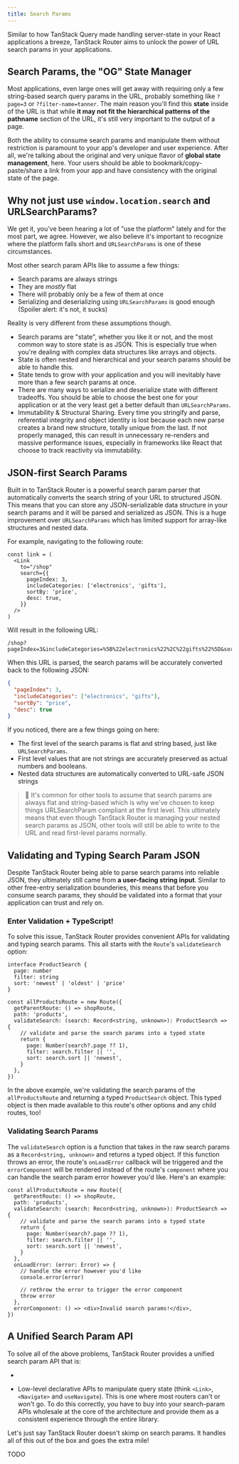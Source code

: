 ```yaml
---
title: Search Params
---
```


Similar to how TanStack Query made handling server-state in your React applications a breeze, TanStack Router aims to unlock the power of URL search params in your applications.

## Search Params, the "OG" State Manager

Most applications, even large ones will get away with requiring only a few string-based search query params in the URL, probably something like `?page=3` or `?filter-name=tanner`. The main reason you'll find this **state** inside of the URL is that while **it may not fit the hierarchical patterns of the pathname** section of the URL, it's still very important to the output of a page.

Both the ability to consume search params and manipulate them without restriction is paramount to your app's developer and user experience. After all, we're talking about the original and very unique flavor of **global state management**, here. Your users should be able to bookmark/copy-paste/share a link from your app and have consistency with the original state of the page.

## Why not just use `window.location.search` and URLSearchParams?

We get it, you've been hearing a lot of "use the platform" lately and for the most part, we agree. However, we also believe it's important to recognize where the platform falls short and `URLSearchParams` is one of these circumstances.

Most other search param APIs like to assume a few things:

- Search params are always strings
- They are _mostly_ flat
- There will probably only be a few of them at once
- Serializing and deserializing using `URLSearchParams` is good enough (Spoiler alert: it's not, it sucks)

Reality is very different from these assumptions though.

- Search params are "state", whether you like it or not, and the most common way to store state is as JSON. This is especially true when you're dealing with complex data structures like arrays and objects.
- State is often nested and hierarchical and your search params should be able to handle this.
- State tends to grow with your application and you will inevitably have more than a few search params at once.
- There are many ways to serialize and deserialize state with different tradeoffs. You should be able to choose the best one for your application or at the very least get a better default than `URLSearchParams`.
- Immutability & Structural Sharing. Every time you stringify and parse, referential integrity and object identity is lost because each new parse creates a brand new structure, totally unique from the last. If not properly managed, this can result in unnecessary re-renders and massive performance issues, especially in frameworks like React that choose to track reactivity via immutability.

## JSON-first Search Params

Built in to TanStack Router is a powerful search param parser that automatically converts the search string of your URL to structured JSON. This means that you can store any JSON-serializable data structure in your search params and it will be parsed and serialized as JSON. This is a huge improvement over `URLSearchParams` which has limited support for array-like structures and nested data.

For example, navigating to the following route:

```tsx
const link = (
  <Link
    to="/shop"
    search={{
      pageIndex: 3,
      includeCategories: ['electronics', 'gifts'],
      sortBy: 'price',
      desc: true,
    }}
  />
)
```

Will result in the following URL:

```
/shop?pageIndex=3&includeCategories=%5B%22electronics%22%2C%22gifts%22%5D&sortBy=price&desc=true
```

When this URL is parsed, the search params will be accurately converted back to the following JSON:

```json
{
  "pageIndex": 3,
  "includeCategories": ["electronics", "gifts"],
  "sortBy": "price",
  "desc": true
}
```

If you noticed, there are a few things going on here:

- The first level of the search params is flat and string based, just like `URLSearchParams`.
- First level values that are not strings are accurately preserved as actual numbers and booleans.
- Nested data structures are automatically converted to URL-safe JSON strings

> 🧠 It's common for other tools to assume that search params are always flat and string-based which is why we've chosen to keep things URLSearchParam compliant at the first level. This ultimately means that even though TanStack Router is managing your nested search params as JSON, other tools will still be able to write to the URL and read first-level params normally.

##

## Validating and Typing Search Param JSON

Despite TanStack Router being able to parse search params into reliable JSON, they ultimately still came from **a user-facing string input**. Similar to other free-entry serialization bounderies, this means that before you consume search params, they should be validated into a format that your application can trust and rely on.

### Enter Validation + TypeScript!

To solve this issue, TanStack Router provides convenient APIs for validating and typing search params. This all starts with the `Route`'s `validateSearch` option:

```tsx
interface ProductSearch {
  page: number
  filter: string
  sort: 'newest' | 'oldest' | 'price'
}

const allProductsRoute = new Route({
  getParentRoute: () => shopRoute,
  path: 'products',
  validateSearch: (search: Record<string, unknown>): ProductSearch => {
    // validate and parse the search params into a typed state
    return {
      page: Number(search?.page ?? 1),
      filter: search.filter || '',
      sort: search.sort || 'newest',
    }
  },
})
```

In the above example, we're validating the search params of the `allProductsRoute` and returning a typed `ProductSearch` object. This typed object is then made available to this route's other options and any child routes, too!

### Validating Search Params

The `validateSearch` option is a function that takes in the raw search params as a `Record<string, unknown>` and returns a typed object. If this function throws an error, the route's `onLoadError` callback will be triggered and the `errorComponent` will be rendered instead of the route's `component` where you can handle the search param error however you'd like. Here's an example:

```tsx
const allProductsRoute = new Route({
  getParentRoute: () => shopRoute,
  path: 'products',
  validateSearch: (search: Record<string, unknown>): ProductSearch => {
    // validate and parse the search params into a typed state
    return {
      page: Number(search?.page ?? 1),
      filter: search.filter || '',
      sort: search.sort || 'newest',
    }
  },
  onLoadError: (error: Error) => {
    // handle the error however you'd like
    console.error(error)

    // rethrow the error to trigger the error component
    throw error
  },
  errorComponent: () => <div>Invalid search params!</div>,
})
```

## A Unified Search Param API

To solve all of the above problems, TanStack Router provides a unified search param API that is:

-

- Low-level declarative APIs to manipulate query state (think `<Link>`, `<Navigate>` and `useNavigate`). This is one where most routers can't or won't go. To do this correctly, you have to buy into your search-param APIs wholesale at the core of the architecture and provide them as a consistent experience through the entire library.

Let's just say TanStack Router doesn't skimp on search params. It handles all of this out of the box and goes the extra mile!

TODO
